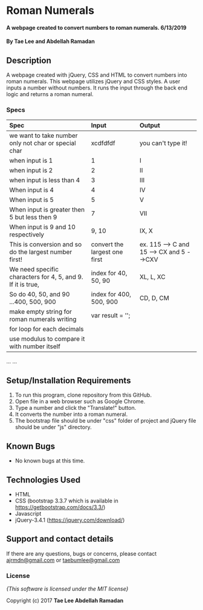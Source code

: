 # Roman Numerals

#### A webpage created to convert numbers to roman numerals. 6/13/2019

#### By **Tae Lee and Abdellah Ramadan**

## Description

A webpage created with jQuery, CSS and HTML to convert numbers into roman numerals.
This webpage utilizes jQuery and CSS styles.
A user inputs a number without numbers.
It runs the input through the back end logic and returns a roman numeral.

### Specs
| Spec                                                                       | Input                            | Output                                    |
| :------------------------------------------------------------------------- | :------------------------------- | :---------------------------------------- |
| we want to take number only not char or special char                       | xcdfdfdf                         | you can't type it!                        |
| when input is 1                                                            | 1                                | I                                         |
| when input is 2                                                            | 2                                | II                                        |
| when input is less than 4                                                  | 3                                | III                                       |
| When input is 4                                                            | 4                                | IV                                        |
| When input is 5                                                            | 5                                | V                                         |
| When input is greater then 5 but less then 9                               | 7                                | VII                                       |
| When input is 9 and 10 respectively                                        | 9, 10                            | IX, X                                     |
| This is conversion and so do the largest number first!                     | convert the largest one first    | ex. 115 --> C and 15 --> CX and 5 -->CXV  |
| We need specific characters for 4, 5, and 9. If it is true,                | index for 40, 50, 90             | XL, L, XC                                 |
| So do 40, 50, and 90 ...400, 500, 900                                      | index for 400, 500, 900          | CD, D, CM                                 |
| make empty string for roman numerals writing                               | var result = '';                 |                                           |
| for loop for each decimals                                                 |                                  |                                           |
| use modulus to compare it with number itself                               |                                  |                                           |
...
...

## Setup/Installation Requirements

1. To run this program, clone repository from this GitHub.
2. Open file in a web browser such as Google Chrome.
3. Type a number and click the "Translate!" button.
4. It converts the number into a roman numeral.
5. The bootstrap file should be under "css" folder of project and jQuery file should be under "js" directory.

## Known Bugs
* No known bugs at this time.

## Technologies Used
  * HTML
  * CSS (bootstrap 3.3.7 which is available in https://getbootstrap.com/docs/3.3/)
  * Javascript
  * jQuery-3.4.1 (https://jquery.com/download/)

## Support and contact details

If there are any questions, bugs or concerns, please contact ajrmdn@gmail.com or taebumlee@gmail.com

### License

*{This software is licensed under the MIT license}*

Copyright (c) 2017 **Tae Lee Abdellah Ramadan**
